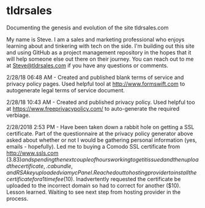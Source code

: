 # tldrsales
Documenting the genesis and evolution of the site tldrsales.com

My name is Steve.  I am a sales and marketing professional who enjoys learning about and tinkering with tech on the side.  I'm building out this site and using GitHub as a project management repository in the hopes that it will help someone else out there on their journey.  You can reach out to me at Steve@tldrsales.com if you have any questions or comments.

2/28/18 06:48 AM - Created and published blank terms of service and privacy policy pages. Used helpful tool at http://www.formswift.com to autogenerate legal terms of service document.

2/28/18 10:43 AM - Created and published privacy policy. Used helpful too at https://www.freeprivacypolicy.com/ to auto-generate the required verbiage.

2/28/2018 2:53 PM - Have been taken down a rabbit hole on getting a SSL certificate.  Part of the questionnaire at the privacy policy generator above asked about whether or not I would be gathering personal information (yes, emails - hopefully). Led me to buying a Comodo SSL certificate from http://www.ssls.com ($3.83) and spending the next couple of hours working to get it issued and then upload the certificate, .ca bundle, and RSA key uploaded via my cPanel. Reached out to hosting provider to install the certificate for a 1 time fee ($10).  Inadvertently requested the certificate be uploaded to the incorrect domain so had to correct for another ($10).  Lesson learned.  Waiting to see next step from hosting provider in the process.
